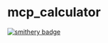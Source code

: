 # mcp_calculator

[![smithery badge](https://smithery.ai/badge/@ubn-dev/mcp_calculator)](https://smithery.ai/server/@ubn-dev/mcp_calculator)

